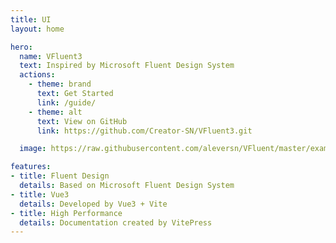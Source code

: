 ```yaml
---
title: UI
layout: home

hero:
  name: VFluent3
  text: Inspired by Microsoft Fluent Design System
  actions:
    - theme: brand
      text: Get Started
      link: /guide/
    - theme: alt
      text: View on GitHub
      link: https://github.com/Creator-SN/VFluent3.git

  image: https://raw.githubusercontent.com/aleversn/VFluent/master/examples/assert/logo/VFluent.png

features:
- title: Fluent Design
  details: Based on Microsoft Fluent Design System
- title: Vue3
  details: Developed by Vue3 + Vite  
- title: High Performance
  details: Documentation created by VitePress
---
```


<!-- Placeholder -->